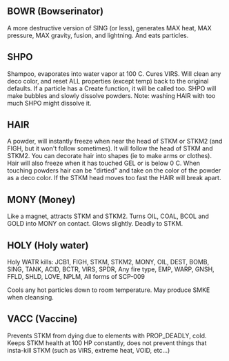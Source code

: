 ## BOWR (Bowserinator)
A more destructive version of SING (or less), generates MAX heat, MAX pressure, MAX gravity, fusion, and lightning. And eats particles.

## SHPO
Shampoo, evaporates into water vapor at 100 C. Cures VIRS. Will clean any deco color, and reset ALL properties (except temp) back 
to the original defaults. If a particle has a Create function, it will be called too. SHPO will make bubbles and slowly dissolve powders. 
Note: washing HAIR with too much SHPO might dissolve it. 

## HAIR
A powder, will instantly freeze when near the head of STKM or STKM2 (and FIGH, but it won't follow sometimes). It will follow the head 
of STKM and STKM2. You can decorate hair into shapes (ie to make arms or clothes). Hair will also freeze when it has
touched GEL or is below 0 C. When touching powders hair can be "dirtied" and take on the color of the powder as a deco color. If 
the STKM head moves too fast the HAIR will break apart.

## MONY (Money)
Like a magnet, attracts STKM and STKM2. Turns OIL, COAL, BCOL and GOLD into MONY on contact. Glows slightly. Deadly to STKM.

## HOLY (Holy water)
Holy WATR kills:
JCB1, FIGH, STKM, STKM2, MONY, OIL, DEST, BOMB, SING, TANK, ACID, BCTR, VIRS, SPDR, Any fire type, EMP, WARP, GNSH, FFLD, SHLD, LOVE, NPLM,
All forms of SCP-009

Cools any hot particles down to room temperature. May produce SMKE when cleansing.

## VACC (Vaccine)
Prevents STKM from dying due to elements with PROP_DEADLY, cold. Keeps STKM health at 100 HP constantly, does not prevent 
things that insta-kill STKM (such as VIRS, extreme heat, VOID, etc...)